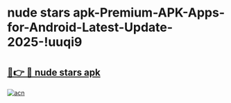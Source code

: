 # nude stars apk-Premium-APK-Apps-for-Android-Latest-Update-2025-!uuqi9

# <h2><a href="https://googleone.com">🔗👉 🔴 nude stars apk</a></h2>

[![acn](https://github.com/user-attachments/assets/0f9c940e-d8b0-45ae-aac7-cd30a18b3e1c)](https://googleone.com)

